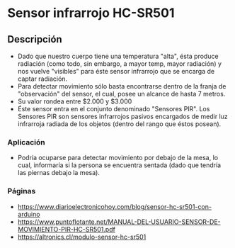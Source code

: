 # Sensor infrarrojo HC-SR501

## Descripción
  - Dado que nuestro cuerpo tiene una temperatura "alta", ésta produce radiación (como todo, sin embargo, a mayor temp, mayor radiación) y nos vuelve
  "visibles" para éste sensor infrarrojo que se encarga de captar radiación.
  - Para detectar movimiento sólo basta encontrarse dentro de la franja de "observación" del sensor, el cual, posee un alcance de hasta 7 metros.
  - Su valor rondea entre $2.000 y $3.000
  - Éste sensor entra en el conjunto denominado "Sensores PIR". Los Sensores PIR son sensores infrarrojos pasivos encargados de medir luz infrarroja radiada
  de los objetos (dentro del rango que éstos posean).
  
### Aplicación
  - Podría ocuparse para detectar movimiento por debajo de la mesa, lo cual, informaría si la persona se encuentra sentada (dado que
  tendría las piernas debajo la mesa).

### Páginas
- https://www.diarioelectronicohoy.com/blog/sensor-hc-sr501-con-arduino
- https://www.puntoflotante.net/MANUAL-DEL-USUARIO-SENSOR-DE-MOVIMIENTO-PIR-HC-SR501.pdf
- https://altronics.cl/modulo-sensor-hc-sr501
